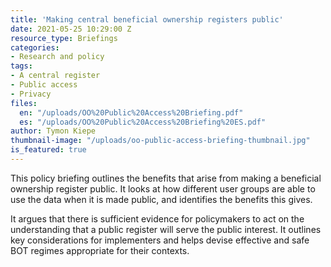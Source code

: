 ```yaml
---
title: 'Making central beneficial ownership registers public'
date: 2021-05-25 10:29:00 Z
resource_type: Briefings
categories:
- Research and policy
tags:
- A central register
- Public access
- Privacy
files:
  en: "/uploads/OO%20Public%20Access%20Briefing.pdf"
  es: "/uploads/OO%20Public%20Access%20Briefing%20ES.pdf"
author: Tymon Kiepe
thumbnail-image: "/uploads/oo-public-access-briefing-thumbnail.jpg"
is_featured: true
---
```


This policy briefing outlines the benefits that arise from making a beneficial ownership register public. It looks at how different user groups are able to use the data when it is made public, and identifies the benefits this gives. 

It argues that there is sufficient evidence for policymakers to act on the understanding that a public register will serve the public interest. It outlines key considerations for implementers and helps devise effective and safe BOT regimes appropriate for their contexts.
